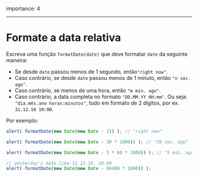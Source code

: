 importance: 4

---

# Formate a data relativa

Escreva uma função `formatDate(date)` que deve formatar `date` da seguinte maneira:

- Se desde `date` passou menos de 1 segundo, então` "right now" `.
- Caso contrário, se desde `date` passou menos de 1 minuto, então `"n sec. ago"`.
- Caso contrário, se menos de uma hora, então `"m min. ago"`.
- Caso contrário, a data completa no formato `"DD.MM.YY HH:mm"`. Ou seja: `"dia.mês.ano horas:minutos"`, tudo em formato de 2 dígitos, por ex. `31.12.16 10:00`.

Por exemplo:

```js
alert( formatDate(new Date(new Date - 1)) ); // "right now"

alert( formatDate(new Date(new Date - 30 * 1000)) ); // "30 sec. ago"

alert( formatDate(new Date(new Date - 5 * 60 * 1000)) ); // "5 min. ago"

// yesterday's date like 31.12.16, 20:00
alert( formatDate(new Date(new Date - 86400 * 1000)) );
```
